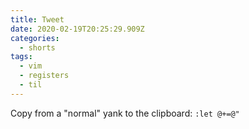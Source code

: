 ```yaml
---
title: Tweet
date: 2020-02-19T20:25:29.909Z
categories:
  - shorts
tags:
  - vim
  - registers
  - til
---
```

Copy from a "normal" yank to the clipboard: `:let @+=@"`

